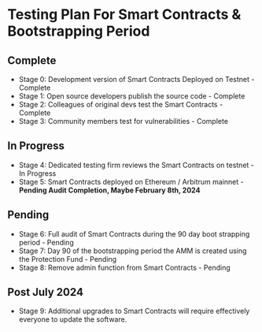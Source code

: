 # Testing Plan For Smart Contracts & Bootstrapping Period

## Complete
- Stage 0: Development version of Smart Contracts Deployed on Testnet - Complete
- Stage 1: Open source developers publish the source code - Complete
- Stage 2: Colleagues of original devs test the Smart Contracts - Complete
- Stage 3: Community members test for vulnerabilities - Complete

## In Progress
- Stage 4: Dedicated testing firm reviews the Smart Contracts on testnet - In Progress
- Stage 5: Smart Contracts deployed on Ethereum / Arbitrum mainnet - **Pending Audit Completion, Maybe February 8th, 2024**

## Pending
- Stage 6: Full audit of Smart Contracts during the 90 day boot strapping period - Pending
- Stage 7: Day 90 of the bootstrapping period the AMM is created using the Protection Fund - Pending
- Stage 8: Remove admin function from Smart Contracts - Pending

## Post July 2024  
- Stage 9: Additional upgrades to Smart Contracts will require effectively everyone to update the software.
